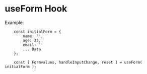 # useForm Hook

Example:

```
    const initialForm = {
        name: '',
        age: 33,
        email: ''
        ... Data
    };
    
    const [ Formvalues, handleInputChange, reset ] = useForm( initialForm );
```